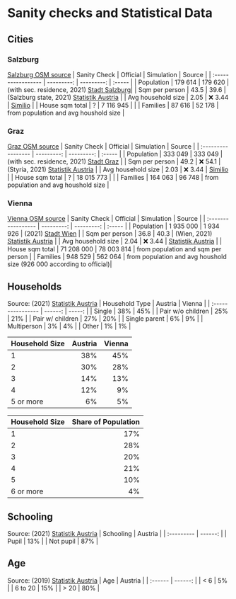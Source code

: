 # Sanity checks and Statistical Data
## Cities
### Salzburg
[Salzburg OSM source](https://overpass-api.de/api/map?bbox=12.9968,47.7684,13.0940,47.8341)
| Sanity Check       |  Official  | Simulation | Source |
| :----------------- | ---------: | ---------: | :----- |
| Population         |    179 614 |    179 620 | (with sec. residence, 2021) [Stadt Salzburg](https://www.stadt-salzburg.at/statistik-bevoelkerung/)|
| Sqm per person     |       43.5 |       39.6 | (Salzburg state, 2021) [Statistik Austria](https://www.statistik.at/web_de/statistiken/menschen_und_gesellschaft/wohnen/wohnsituation/081235.html) |
| Avg household size |       2.05 |    ❌ 3.44 | [Similio](https://simil.io/politisch/salzburg-stadt/salzburg/haushaltsgroesse) |
| House sqm total    |          ? |  7 116 945 | |
| Families           |     87 616 |     52 178 | from population and avg houshold size |

### Graz
[Graz OSM source](https://overpass-api.de/api/map?bbox=15.3762,47.0232,15.5045,47.1240)
| Sanity Check       |  Official  | Simulation | Source |
| :----------------- | ---------: | ---------: | :----- |
| Population         |    333 049 |    333 049 | (with sec. residence, 2021) [Stadt Graz](https://www.graz.at/cms/beitrag/10034466/7772565/Zahlen_Fakten_Bevoelkerung_Bezirke_Wirtschaft.html) |
| Sqm per person     |       49.2 |    ❌ 54.1 | (Styria, 2021) [Statistik Austria](https://www.statistik.at/web_de/statistiken/menschen_und_gesellschaft/wohnen/wohnsituation/081235.html) |
| Avg household size |       2.03 |    ❌ 3.44 | [Similio](https://simil.io/politisch/graz-stadt/graz/haushaltsgroesse) |
| House sqm total    |          ? | 18 015 773 | |
| Families           |    164 063 |     96 748 | from population and avg houshold size |

### Vienna
[Vienna OSM source](https://overpass-api.de/api/map?bbox=16.2172,48.1304,16.5399,48.2846)
| Sanity Check       |  Official  | Simulation | Source |
| :----------------- | ---------: | ---------: | :----- |
| Population         |  1 935 000 |  1 934 926 | (2021) [Stadt Wien](https://www.wien.gv.at/statistik/bevoelkerung/bevoelkerungsstand/) |
| Sqm per person     |       36.8 |       40.3 | (Wien, 2021) [Statistik Austria](https://www.statistik.at/web_de/statistiken/menschen_und_gesellschaft/wohnen/wohnsituation/081235.html) |
| Avg household size |       2.04 |    ❌ 3.44 | [Statistik Austria](https://www.statistik.at/web_de/statistiken/menschen_und_gesellschaft/bevoelkerung/haushalte_familien_lebensformen/haushalte/index.html) |
| House sqm total    | 71 208 000 | 78 003 814 | from population and sqm per person |
| Families           |    948 529 |    562 064 | from population and avg houshold size (926 000 according to official)|

## Households
Source: (2021) [Statistik Austria](https://www.statistik.at/web_de/statistiken/menschen_und_gesellschaft/bevoelkerung/haushalte_familien_lebensformen/haushalte/index.html)
| Household Type    | Austria | Vienna |
| :---------------- | ------: | -----: |
| Single            |     38% |    45% |
| Pair w/o children |     25% |    21% |
| Pair w/ children  |     27% |    20% |
| Single parent     |      6% |     9% |
| Multiperson       |      3% |     4% |
| Other             |      1% |     1% |

| Household Size | Austria | Vienna |
| :------------- | ------: | -----: |
| 1              |     38% |    45% |
| 2              |     30% |    28% |
| 3              |     14% |    13% |
| 4              |     12% |     9% |
| 5 or more      |      6% |     5% |

| Household Size | Share of Population |
| :------------- | ------------------: |
| 1              |                 17% |
| 2              |                 28% |
| 3              |                 20% |
| 4              |                 21% |
| 5              |                 10% |
| 6 or more      |                  4% |

## Schooling
Source: (2021) [Statistik Austria](https://www.statistik.at/web_de/statistiken/menschen_und_gesellschaft/bildung/schulen/schulbesuch/index.html)
| Schooling  | Austria |
| :--------- | ------: |
| Pupil      |     13% |
| Not pupil  |     87% |

## Age
Source: (2019) [Statistik Austria](https://www.statistik.at/web_de/statistiken/menschen_und_gesellschaft/bevoelkerung/volkszaehlungen_registerzaehlungen_abgestimmte_erwerbsstatistik/bevoelkerung_nach_demographischen_merkmalen/index.html)
| Age     | Austria |
| :------ | ------: |
| < 6     |      5% |
| 6 to 20 |     15% |
| > 20    |     80% |

